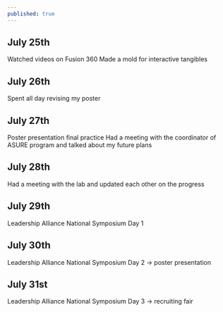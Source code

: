 ```yaml
---
published: true
---
```

## July 25th
Watched videos on Fusion 360
Made a mold for interactive tangibles

## July 26th
Spent all day revising my poster

## July 27th
Poster presentation final practice
Had a meeting with the coordinator of ASURE program and talked about my future plans

## July 28th
Had a meeting with the lab and updated each other on the progress

## July 29th
Leadership Alliance National Symposium Day 1

## July 30th
Leadership Alliance National Symposium Day 2
→ poster presentation

## July 31st
Leadership Alliance National Symposium Day 3
→ recruiting fair